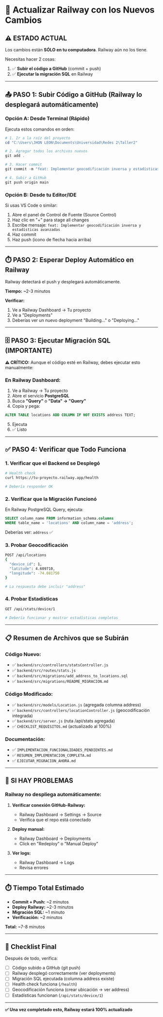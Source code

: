 # 🚀 Actualizar Railway con los Nuevos Cambios

## ⚠️ ESTADO ACTUAL

Los cambios están **SÓLO en tu computadora**. Railway aún no los tiene.

Necesitas hacer 2 cosas:
1. ✅ **Subir el código a GitHub** (commit + push)
2. ✅ **Ejecutar la migración SQL** en Railway

---

## 📤 PASO 1: Subir Código a GitHub (Railway lo desplegará automáticamente)

### Opción A: Desde Terminal (Rápido)

Ejecuta estos comandos en orden:

```powershell
# 1. Ir a la raíz del proyecto
cd "C:\Users\JHON LEON\Documents\Universidad\Redes 2\Taller2"

# 2. Agregar todos los archivos nuevos
git add .

# 3. Hacer commit
git commit -m "feat: Implementar geocodificación inversa y estadísticas avanzadas - 100% cumplimiento"

# 4. Subir a GitHub
git push origin main
```

### Opción B: Desde tu Editor/IDE

Si usas VS Code o similar:
1. Abre el panel de Control de Fuente (Source Control)
2. Haz clic en "+" para stage all changes
3. Escribe mensaje: `feat: Implementar geocodificación inversa y estadísticas avanzadas`
4. Haz commit
5. Haz push (icono de flecha hacia arriba)

---

## ⏱️ PASO 2: Esperar Deploy Automático en Railway

Railway detectará el push y desplegará automáticamente.

**Tiempo:** ~2-3 minutos

**Verificar:**
1. Ve a Railway Dashboard → Tu proyecto
2. Ve a "Deployments"
3. Deberías ver un nuevo deployment "Building..." o "Deploying..."

---

## 🗄️ PASO 3: Ejecutar Migración SQL (IMPORTANTE)

**⚠️ CRÍTICO:** Aunque el código esté en Railway, debes ejecutar esto manualmente:

### En Railway Dashboard:

1. Ve a Railway → Tu proyecto
2. Abre el servicio **PostgreSQL**
3. Busca **"Query"** o **"Data" → "Query"**
4. Copia y pega:

```sql
ALTER TABLE locations ADD COLUMN IF NOT EXISTS address TEXT;
```

5. Ejecuta
6. ✅ Listo

---

## ✅ PASO 4: Verificar que Todo Funciona

### 1. Verificar que el Backend se Desplegó

```bash
# Health check
curl https://tu-proyecto.railway.app/health

# Debería responder OK
```

### 2. Verificar que la Migración Funcionó

En Railway PostgreSQL Query, ejecuta:
```sql
SELECT column_name FROM information_schema.columns 
WHERE table_name = 'locations' AND column_name = 'address';
```

Deberías ver: `address` ✅

### 3. Probar Geocodificación

```bash
POST /api/locations
{
  "device_id": 1,
  "latitude": 4.609710,
  "longitude": -74.081750
}

# La respuesta debe incluir "address"
```

### 4. Probar Estadísticas

```bash
GET /api/stats/device/1

# Debería funcionar y mostrar estadísticas completas
```

---

## 📋 Resumen de Archivos que se Subirán

### Código Nuevo:
- ✅ `backend/src/controllers/statsController.js`
- ✅ `backend/src/routes/stats.js`
- ✅ `backend/src/migrations/add_address_to_locations.sql`
- ✅ `backend/src/migrations/README_MIGRACION.md`

### Código Modificado:
- ✅ `backend/src/models/Location.js` (agregada columna address)
- ✅ `backend/src/controllers/locationController.js` (geocodificación integrada)
- ✅ `backend/src/server.js` (ruta /api/stats agregada)
- ✅ `CHECKLIST_REQUISITOS.md` (actualizado al 100%)

### Documentación:
- ✅ `IMPLEMENTACION_FUNCIONALIDADES_PENDIENTES.md`
- ✅ `RESUMEN_IMPLEMENTACION_COMPLETA.md`
- ✅ `EJECUTAR_MIGRACION_AHORA.md`

---

## 🚨 SI HAY PROBLEMAS

### Railway no despliega automáticamente:

1. **Verificar conexión GitHub-Railway:**
   - Railway Dashboard → Settings → Source
   - Verifica que el repo está conectado

2. **Deploy manual:**
   - Railway Dashboard → Deployments
   - Click en "Redeploy" o "Manual Deploy"

3. **Ver logs:**
   - Railway Dashboard → Logs
   - Revisa errores

---

## ⏱️ Tiempo Total Estimado

- **Commit + Push:** ~2 minutos
- **Deploy Railway:** ~2-3 minutos
- **Migración SQL:** ~1 minuto
- **Verificación:** ~2 minutos

**Total:** ~7-8 minutos

---

## 🎯 Checklist Final

Después de todo, verifica:

- [ ] Código subido a GitHub (git push)
- [ ] Railway desplegó correctamente (ver deployments)
- [ ] Migración SQL ejecutada (columna address existe)
- [ ] Health check funciona (`/health`)
- [ ] Geocodificación funciona (crear ubicación → ver address)
- [ ] Estadísticas funcionan (`/api/stats/device/1`)

---

**✅ Una vez completado esto, Railway estará 100% actualizado**


